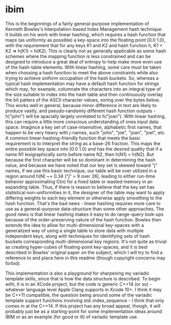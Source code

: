 # ibim

This is the beginnings of a fairly general-purpose implementation of Kenneth Bowles's Interpolation-based Index
Management hash technique. It builds on his work with linear hashing, which requires a hash function that maps
(as uniformly as possible) a key-space into the floating point [0.0 1.0), with the requirement that for any keys
K1 and K2 and hash function h, K1 < K2 => h(K1) < h(K2). This is clearly not as generally applicable as some
hash schemes where the mapping function is less constrained and can be designed to introduce a great deal of
entropy to help make more even use of the hash-table elements. With linear hashing, some care must be taken when
choosing a hash function to meet the above constraints while also trying to achieve uniform occupation of the
hash buckets. So, whereas a typical hash implementation may have a default hash function for strings which may, for
example, columnate the characters into an integral type of the size suitable to index into the hash table and then
continuously overlay the bit patters of the ASCII character values, xoring over the bytes below. This works well in
general, because minor difference in text are likely to produce vastly, and pseudo-randomly different hash function
outputs - h("john") will be spacially largely unrelated to h("joan"). With linear hashing, this can require a little
more conscious understanding of ones input data space. Imagince a key set of case-insensitive, alphabetic first names,
that happen to be very heavy with j-names, such "john", "joe", "joan", "joel", etc. A common linear-hashing-friendly
function that meets the basic requirement is to interpret the string as a base-26 fraction. This maps the entire
possible key space into [0.0 1.0) and has the desired quality that if a name N1 lexigraphically sorts before name N2,
then h(N1) < h(N2). But because the first character will be so dominant in determining the hash value, and because
we have noted that our key set is skewed toward "j" names, if we use this basic technique, our table will be over
utilized in a region around h(N) ~= 0.34 ("j" = 9 over 26), leading to either run-time behavior
approximating O(n) for a fixed table or wasted memory in an expanding table. Thus, if there is reason to believe
that the key set has statistical non-uniformities in it, the designer of the table may want to apply differing weights
to each key element or otherwise apply smoothing to the hash function. That's the bad news - linear hashing requires
more care to use as a general-purpose data-structure than some other approaches. The good news is that linear hashing
makes it easy to do range-query look-ups because of the order-preserving nature of the hash function. Bowles then extends
the idea to allow for multi-dimensional key-spaces with a generalized way of using a single table to store data with
multiple independent keys, along with techniques for identifying sets of hash buckets corresponding multi-dimensional
key regions. It's not quite as trivial as creating hyper-cubes of floating-point key-spaces, and it is best
described in Bowles' original paper on the subject, which I will try to find a reference to and place here in this
readme (though copyright concerns may forbid).

This implementation is also a playground for sharpening my variadic template skills, since that is how the data
structure is described. To begin with, it is in an XCode project, but the code is generic C++14 (or so) - whatever
language level Apple Clang supports in Xcode 10+. I think it may be C++11 compatible, the question being around some
of the variadic template support functions involving std::index_sequence - I think that only comes in at the C++14. If
this project has any broad appeal, though, it will probably just be as a starting-point for some implementation ideas
around IBIM or as an example (for good or ill) of variadic template use.
